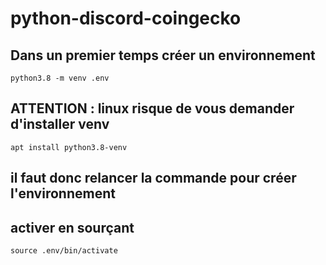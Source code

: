 # python-discord-coingecko

## Dans un premier temps créer un environnement 
```
python3.8 -m venv .env
```

## ATTENTION : linux risque de vous demander d'installer venv
```
apt install python3.8-venv
```
## il faut donc relancer la commande pour créer l'environnement

## activer en sourçant
```
source .env/bin/activate
```
